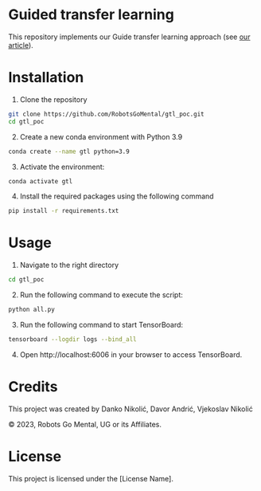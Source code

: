 # Guided transfer learning
This repository implements our Guide transfer learning approach (see [our article](https://www.researchgate.net/publication/367378102_Guided_transfer_learning_Helping_deep_networks_when_learning_gets_tough)).

# Installation
1. Clone the repository
```bash
git clone https://github.com/RobotsGoMental/gtl_poc.git
cd gtl_poc
```
2. Create a new conda environment with Python 3.9
```bash
conda create --name gtl python=3.9
```
3. Activate the environment:
```bash
conda activate gtl
``` 
4. Install the required packages using the following command
```bash
pip install -r requirements.txt
``` 
# Usage
1. Navigate to the right directory 
```bash
cd gtl_poc
```
2. Run the following command to execute the script:
```bash
python all.py
```
3. Run the following command to start TensorBoard:
```bash
tensorboard --logdir logs --bind_all
```
4. Open http://localhost:6006 in your browser to access TensorBoard.
    
# Credits

This project was created by Danko Nikolić, Davor Andrić, Vjekoslav Nikolić

© 2023, Robots Go Mental, UG or its Affiliates. 

# License

This project is licensed under the [License Name]. 
